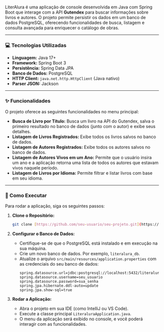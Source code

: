 LiterAlura é uma aplicação de console desenvolvida em Java com Spring Boot que interage com a API **Gutendex** para buscar informações sobre livros e autores. O projeto permite persistir os dados em um banco de dados PostgreSQL, oferecendo funcionalidades de busca, listagem e consulta avançada para enriquecer o catálogo de obras.

---

### 💻 Tecnologias Utilizadas

* **Linguagem:** Java 17+
* **Framework:** Spring Boot 3
* **Persistência:** Spring Data JPA
* **Banco de Dados:** PostgreSQL
* **HTTP Client:** `java.net.http.HttpClient` (Java nativo)
* **Parser JSON:** Jackson

---

### ✨ Funcionalidades

O projeto oferece as seguintes funcionalidades no menu principal:

* **Busca de Livro por Título:** Busca um livro na API do Gutendex, salva o primeiro resultado no banco de dados (junto com o autor) e exibe seus detalhes.
* **Listagem de Livros Registrados:** Exibe todos os livros salvos no banco de dados.
* **Listagem de Autores Registrados:** Exibe todos os autores salvos no banco de dados.
* **Listagem de Autores Vivos em um Ano:** Permite que o usuário insira um ano e a aplicação retorna uma lista de todos os autores que estavam vivos naquele período.
* **Listagem de Livros por Idioma:** Permite filtrar e listar livros com base em seu idioma.

---

### 🚀 Como Executar

Para rodar a aplicação, siga os seguintes passos:

1.  **Clone o Repositório:**
    ```bash
    git clone [https://github.com/seu-usuario/seu-projeto.git](https://github.com/seu-usuario/seu-projeto.git)
    ```

2.  **Configurar o Banco de Dados:**
    * Certifique-se de que o PostgreSQL está instalado e em execução na sua máquina.
    * Crie um novo banco de dados. Por exemplo, `literalura_db`.
    * Atualize o arquivo `src/main/resources/application.properties` com as credenciais do seu banco de dados:
        ```properties
        spring.datasource.url=jdbc:postgresql://localhost:5432/literalura_db
        spring.datasource.username=seu_usuario
        spring.datasource.password=sua_senha
        spring.jpa.hibernate.ddl-auto=update
        spring.jpa.show-sql=true
        ```

3.  **Rodar a Aplicação:**
    * Abra o projeto em sua IDE (como IntelliJ ou VS Code).
    * Execute a classe principal `LiteraluraApplication.java`.
    * O menu da aplicação será exibido no console, e você poderá interagir com as funcionalidades.
